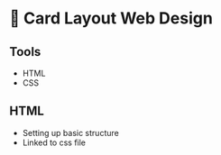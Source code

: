 # 📖 Card Layout Web Design

## Tools
- HTML
- CSS

## HTML
- Setting up basic structure
- Linked to css file